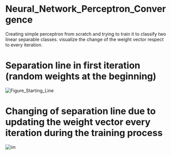# Neural_Network_Perceptron_Convergence
Creating simple perceptron from scratch and trying to train it to classify two linear separable classes. visualize the change of the weight vector respect to every iteration.

# Separation line in first iteration (random weights at the beginning)
![Figure_Starting_Line](https://user-images.githubusercontent.com/50258006/147396225-c4818ae0-bc90-4f27-96b4-860ed2444ba1.png)

# Changing of separation line due to updating the weight vector every iteration during the training process
![im](https://user-images.githubusercontent.com/50258006/147396241-26f5f241-a041-459d-83d5-9f0f0490ef99.gif)
